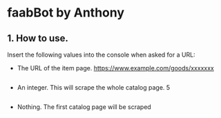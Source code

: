 # faabBot by Anthony

## 1. How to use.
Insert the following values into the console when asked for a URL:
- The URL of the item page. 
  https://www.example.com/goods/xxxxxxx
  ```
- An integer. This will scrape the whole catalog page.
  5
  ```
- Nothing. The first catalog page will be scraped
